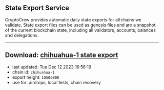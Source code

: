 ## State Export Service
CryptoCrew provides automatic daily state exports for all chains we validate. State export files can be used as genesis files and are a snapshot of the current blockchain state, including all validators, accounts, balances and delegations.

---
**Download: [chihuahua-1 state export](https://dl.ccvalidators.com/SERVICE/chihuahua/chihuahua-1_export_10506800.json)**
---

- last updated: Tue Dec 12 2023 16:56:19
- chain id: `chihuahua-1`
- export height: `10506800`
- use for: airdrops, local tests, chain recovery
